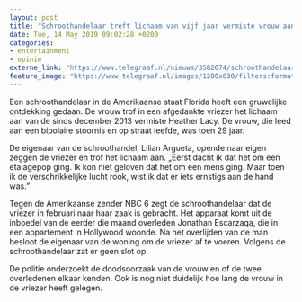 ```yaml
---
layout: post
title: "Schroothandelaar treft lichaam van vijf jaar vermiste vrouw aan in vriezer"
date: Tue, 14 May 2019 09:02:28 +0200
categories: 
- entertainment 
- opinie 
externe_link: "https://www.telegraaf.nl/nieuws/3582074/schroothandelaar-treft-lichaam-van-vijf-jaar-vermiste-vrouw-aan-in-vriezer"
feature_image: "https://www.telegraaf.nl/images/1200x630/filters:format(jpeg):quality(80)/cdn-kiosk-api.telegraaf.nl/8dc6be84-7616-11e9-a6c4-02d1dbdc35d1.jpg"
---
```


<p class="intro">Een schroothandelaar in de Amerikaanse staat Florida heeft een gruwelijke ontdekking gedaan. De vrouw trof in een afgedankte vriezer het lichaam aan van de sinds december 2013 vermiste Heather Lacy. De vrouw, die leed aan een bipolaire stoornis en op straat leefde, was toen 29 jaar.</p> <p>De eigenaar van de schroothandel, Lilian Argueta, opende naar eigen zeggen de vriezer en trof het lichaam aan. „Eerst dacht ik dat het om een etalagepop ging. Ik kon niet geloven dat het om een mens ging. Maar toen ik de verschrikkelijke lucht rook, wist ik dat er iets ernstigs aan de hand was.”</p><p>Tegen de Amerikaanse zender NBC 6 zegt de schroothandelaar dat de vriezer in februari naar haar zaak is gebracht. Het apparaat komt uit de inboedel van de eerder die maand overleden Jonathan Escarzaga, die in een appartement in Hollywood woonde. Na het overlijden van de man besloot de eigenaar van de woning om de vriezer af te voeren. Volgens de schroothandelaar zat er geen slot op.</p><p>De politie onderzoekt de doodsoorzaak van de vrouw en of de twee overledenen elkaar kenden. Ook is nog niet duidelijk hoe lang de vrouw in de vriezer heeft gelegen.</p>

